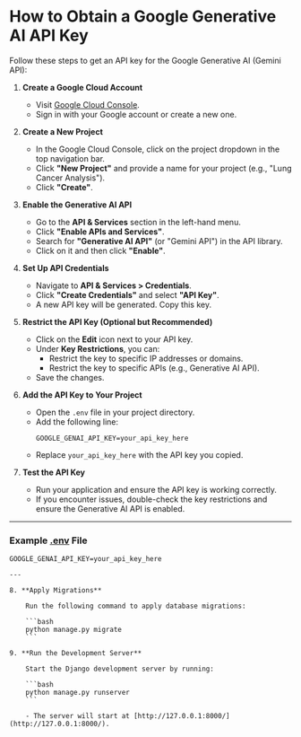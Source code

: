 # How to Obtain a Google Generative AI API Key

Follow these steps to get an API key for the Google Generative AI (Gemini API):

1. **Create a Google Cloud Account**
   - Visit [Google Cloud Console](https://console.cloud.google.com/).
   - Sign in with your Google account or create a new one.

2. **Create a New Project**
   - In the Google Cloud Console, click on the project dropdown in the top navigation bar.
   - Click **"New Project"** and provide a name for your project (e.g., "Lung Cancer Analysis").
   - Click **"Create"**.

3. **Enable the Generative AI API**
   - Go to the **API & Services** section in the left-hand menu.
   - Click **"Enable APIs and Services"**.
   - Search for **"Generative AI API"** (or "Gemini API") in the API library.
   - Click on it and then click **"Enable"**.

4. **Set Up API Credentials**
   - Navigate to **API & Services > Credentials**.
   - Click **"Create Credentials"** and select **"API Key"**.
   - A new API key will be generated. Copy this key.

5. **Restrict the API Key (Optional but Recommended)**
   - Click on the **Edit** icon next to your API key.
   - Under **Key Restrictions**, you can:
     - Restrict the key to specific IP addresses or domains.
     - Restrict the key to specific APIs (e.g., Generative AI API).
   - Save the changes.

6. **Add the API Key to Your Project**
   - Open the `.env` file in your project directory.
   - Add the following line:
     ```env
     GOOGLE_GENAI_API_KEY=your_api_key_here
     ```
   - Replace `your_api_key_here` with the API key you copied.

7. **Test the API Key**
   - Run your application and ensure the API key is working correctly.
   - If you encounter issues, double-check the key restrictions and ensure the Generative AI API is enabled.

---

### Example [.env](http://_vscodecontentref_/3) File
```env
GOOGLE_GENAI_API_KEY=your_api_key_here

---

8. **Apply Migrations**

    Run the following command to apply database migrations:

    ```bash
    python manage.py migrate
    ```

9. **Run the Development Server**

    Start the Django development server by running:

    ```bash
    python manage.py runserver
    ```

    - The server will start at [http://127.0.0.1:8000/](http://127.0.0.1:8000/).